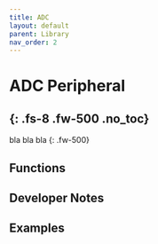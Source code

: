 ```yaml
---
title: ADC
layout: default
parent: Library
nav_order: 2
---
```


# ADC Peripheral
{: .fs-8 .fw-500 .no_toc}
---

bla bla bla
{: .fw-500}

## Functions


## Developer Notes

## Examples